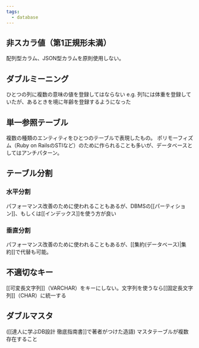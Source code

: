 ```yaml
---
tags:
  - database
---
```

## 非スカラ値（第1正規形未満）
配列型カラム、JSON型カラムを原則使用しない。
## ダブルミーニング
ひとつの列に複数の意味の値を登録してはならない
e.g. 列1には体重を登録していたが、あるときを境に年齢を登録するようになった
## 単一参照テーブル
複数の種類のエンティティをひとつのテーブルで表現したもの。
ポリモーフィズム（Ruby on RailsのSTIなど）のために作られることも多いが、データベースとしてはアンチパターン。
## テーブル分割
### 水平分割
パフォーマンス改善のために使われることもあるが、DBMSの[[パーティション]]、もしくは[[インデックス]]を使う方が良い

### 垂直分割
パフォーマンス改善のために使われることもあるが、[[集約(データベース)|集約]]で代替も可能。
## 不適切なキー
[[可変長文字列]]（VARCHAR）をキーにしない。文字列を使うなら[[固定長文字列]]（CHAR）に統一する
## ダブルマスタ
([[達人に学ぶDB設計 徹底指南書]]で著者がつけた造語)
マスタテーブルが複数存在すること
